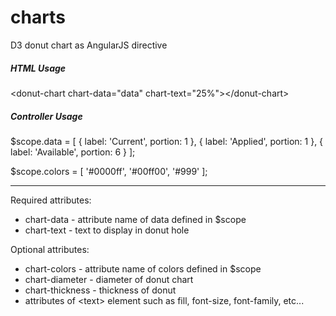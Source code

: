 charts
======

D3 donut chart as AngularJS directive

<h5>HTML Usage</h5>
&lt;donut-chart chart-data="data" chart-text="25%"&gt;&lt;/donut-chart&gt;

<h5>Controller Usage</h5>
$scope.data = [
    { label: 'Current', portion: 1 },
    { label: 'Applied', portion: 1 },
    { label: 'Available', portion: 6 }
  ];

$scope.colors = [ '#0000ff', '#00ff00', '#999' ];

<hr>

Required attributes:<br/>
- chart-data - attribute name of data defined in $scope
- chart-text -  text to display in donut hole 

Optional attributes:<br/>
- chart-colors - attribute name of colors defined in $scope
- chart-diameter - diameter of donut chart
- chart-thickness - thickness of donut
- attributes of &lt;text&gt; element such as fill, font-size, font-family, etc...


